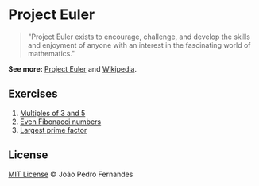 # Project Euler

>"Project Euler exists to encourage, challenge, and develop the skills and enjoyment of anyone with an interest in the fascinating world of mathematics."

**See more:** [Project Euler](https://projecteuler.net) and [Wikipedia](http://en.wikipedia.org/wiki/Project_Euler).

## Exercises
1. [Multiples of 3 and 5](/exercises/001)
1. [Even Fibonacci numbers](/exercises/002)
1. [Largest prime factor](/exercises/003)

## License
[MIT License](http://ojoaofernandes.mit-license.org/) © João Pedro Fernandes